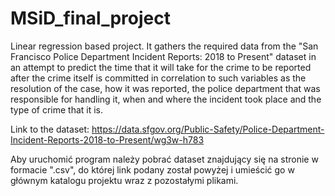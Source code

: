 # MSiD_final_project
Linear regression based project. It gathers the required data from the "San Francisco Police Department Incident Reports: 2018 to Present" dataset in an attempt to predict the time that it will take for the crime to be reported after the crime itself is committed in correlation to such variables as the resolution of the case, how it was reported, the police department that was responsible for handling it, when and where the incident took place and the type of crime that it is.

Link to the dataset: https://data.sfgov.org/Public-Safety/Police-Department-Incident-Reports-2018-to-Present/wg3w-h783

Aby uruchomić program należy pobrać dataset znajdujący się na stronie w formacie ".csv", do której link podany został powyżej i umieścić go w głównym katalogu projektu wraz z pozostałymi plikami.